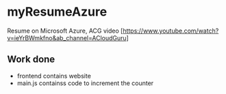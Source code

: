 # myResumeAzure
Resume on Microsoft Azure, ACG video [https://www.youtube.com/watch?v=ieYrBWmkfno&ab_channel=ACloudGuru]
## Work done
- frontend contains website
- main.js containss code to increment the counter

